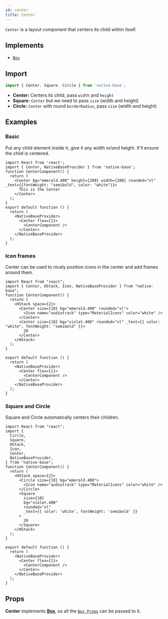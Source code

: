 ```yaml
---
id: center
title: Center
---
```


`Center` is a layout component that centers its child within itself.

## Implements

- [`Box`](box.md)

## **Import**

```jsx
import { Center, Square, Circle } from 'native-base';
```

- **Center:** Centers its child, pass `width` and `height`
- **Square:** `Center` but we need to pass `size` (width and height)
- **Circle:** `Center` with round `borderRadius`, pass `size` (width and height)

## Examples

### Basic

Put any child element inside it, give it any width or/and height. It'll ensure the child is centered.

```SnackPlayer name=Center%20Usage
import React from 'react';
import { Center, NativeBaseProvider } from 'native-base';
function CenterComponent() {
  return (
    <Center bg="emerald.400" height={200} width={200} rounded="xl" _text={{fontWeight: "semibold", color: "white"}}>
      This is the Center
    </Center>
  );
}
export default function () {
  return (
    <NativeBaseProvider>
      <Center flex={1}>
        <CenterComponent />
      </Center>
    </NativeBaseProvider>
  );
}
```

### Icon frames

Center can be used to nicely position icons in the center and add frames around them.

```SnackPlayer name=Center%20IconFrames
import React from "react";
import { Center, HStack, Icon, NativeBaseProvider } from "native-base";
function CenterComponent() {
  return (
    <HStack space={2}>
      <Center size={10} bg="emerald.400" rounded="xl">
        <Icon name="audiotrack" type="MaterialIcons" color="white" />
      </Center>
      <Center size={10} bg="violet.400" rounded="xl" _text={{ color: "white", fontWeight: "semibold" }}>
        20
      </Center>
    </HStack>
  );
}

export default function () {
  return (
    <NativeBaseProvider>
      <Center flex={1}>
        <CenterComponent />
      </Center>
    </NativeBaseProvider>
  );
}
```

### Square and Circle

Square and Circle automatically centers their children.

```SnackPlayer name=Center%20Square and Circle
import React from "react";
import {
  Circle,
  Square,
  HStack,
  Icon,
  Center,
  NativeBaseProvider,
} from "native-base";
function CenterComponent() {
  return (
    <HStack space={2}>
      <Circle size={10} bg="emerald.400">
        <Icon name="audiotrack" type="MaterialIcons" color="white" />
      </Circle>
      <Square
        size={10}
        bg="violet.400"
        rounded="xl"
        _text={{ color: 'white', fontWeight: 'semibold' }}
      >
        20
      </Square>
    </HStack>
  );
}

export default function () {
  return (
    <NativeBaseProvider>
      <Center flex={1}>
        <CenterComponent />
      </Center>
    </NativeBaseProvider>
  );
}
```

## Props

**Center** implements **[Box](box.md)**, so all the [`Box Props`](box.md#props) can be passed to it.
